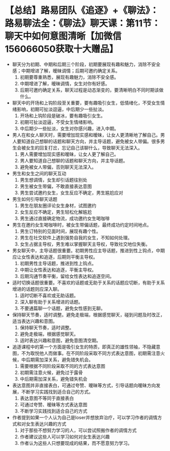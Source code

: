 # 【总结】路易团队《追逐》+《聊法》：路易聊法全：《聊法》聊天课：第11节：聊天中如何意图清晰【加微信156066050获取十大赠品】

-   聊天分为初期、中期和后期三个阶段，初期要展现有趣和魅力，消除不安全感；中期增进了解，暧昧调情；后期可邀约确定关系。
    1.  初期要尊重熟悉，展现有趣魅力，消除不安全感。
    2.  中期增进了解，暧昧调情，女生对你有好感。
    3.  后期可邀约确定关系，聊天过程是动态渐变的，要清晰明白不同时期该做什么。
-   聊天中的开场和上钩阶段至关重要，要有趣吸引女生，低情绪化，不受女生情绪影响，初期可扯淡逗逼，中后期少一些扯淡。
    1.  开场和上钩阶段是破冰，要有趣吸引女生。
    2.  初期可扯淡逗逼，不受女生情绪影响。
    3.  中后期少一些扯淡，女生对你感兴趣，进入中期。
-   男人在和女人聊天时，需要增加现实感和暧昧，让女人更清晰地了解自己。男人要知道自己想聊的话题和聊天方向，并主导话题，避免被女人带偏。很多男生会被女生的回复打岔，忘记自己该聊什么，导致聊天无法深入。
    1.  男人需要增加现实感和暧昧，让女人更了解自己。
    2.  男人要知道自己想聊的话题和聊天方向，并主导话题。
    3.  避免被女人带偏，否则聊天无法深入。
-   男生和女生之间的聊天互动
    1.  男生想调情，女生却引话题往别处
    2.  男生被女生带偏，不敢直接表达意图
    3.  男生尝试邀约女生，女生反应不确定，男生尴尬应对
-   男生如何引导聊天话题
    1.  男生在朋友圈评论女生身材，试图邀约
    2.  女生反应不确定，男生轻松化解尴尬
    3.  男生通过直接确定物流，成功邀约女生喝咖啡
-   男生在邀约女生喝咖啡时，被女生带偏话题，最终成功约定时间地点。
    1.  男生订特别的见面时间，展现有趣个性。
    2.  男生在社交软件上遇到强势自我的女生，不知如何处理。
    3.  女生占据主导权，男生难以掌握聊天主导权，导致社交地位失衡。
-   男女聊天中，主导话题很重要。初期男性应主导话题，推进到性上钩点，中期应让女性表达和追逐，后期则平衡主导权。
    1.  初期男性主导话题，推进到性上钩点。
    2.  中期让女性表达和追逐，平衡主导权。
    3.  后期沟通节奏平衡，留给女性表达和追逐空间。
-   适时切换话题很重要。不喜欢的话题或无助于关系的话题应切断，有助于关系增进的话题则应深入聊。
    1.  适时切断不喜欢或无助话题。
    2.  深入聊有助于关系增进的话题。
    3.  不要通篇聊一个话题，避免女性感到无聊。
-   保持聊天节奏，适时调整。避免走极端，根据感觉聊天，碰到问题及时改正，适当表达兴趣和意图。
    1.  保持聊天节奏，适时调整。
    2.  避免走极端，根据感觉聊天。
    3.  适时表达兴趣和意图，避免意图清空期。
-   追逐课程中的第一个方面是吸引女生的特质，即真正的雄性领袖，不隐藏意图，不为取悦他人而做事。在不同阶段采取不同方式表达意图，初期需注意火候，中后期需加深关系，避免错失机会。
    1.  需要根据不同阶段采取不同的方式表达意图
    2.  初期需注意火候，避免过于露骨
    3.  中后期需加深关系，避免错失机会
-   表达意图并非直接表白，可通过夸赞、暧昧等方式，引导话题向暧昧方向发展，不断学习实践找到适合自己的方式。
    1.  表达意图不等同于直接表白
    2.  可通过夸赞、暧昧等方式表达意图
    3.  不断学习实践找到适合自己的方式
-   作者提到如果一个人认为自己是loser并想放弃治疗，可以学习作者的调情方式和对女生表达兴趣的方式
    1.  对于那些不想努力学习的人，可以尝试照搬作者的调情方式
    2.  作者建议这些人可以学习如何对女生表达兴趣
    3.  作者认为这些人只想要现成的结果，而不愿意努力学习。